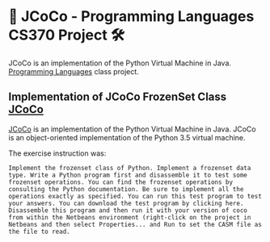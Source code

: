 # :electric_plug: JCoCo - Programming Languages CS370 Project :hammer_and_wrench:

JCoCo is an implementation of the Python Virtual Machine in Java. [Programming Languages](https://github.com/Ahmad-Magdy-Osman/ProgrammingLanguages) class project.

## Implementation of JCoCo FrozenSet Class [JCoCo](https://github.com/kentdlee/JCoCo)

[JCoCo](https://github.com/kentdlee/JCoCo) is an implementation of the Python Virtual Machine in Java. JCoCo is an object-oriented implementation of the Python 3.5 virtual machine.

The exercise instruction was:

`Implement the frozenset class of Python. Implement a frozenset data type. Write a Python program first and disassemble it to test some frozenset operations. You can find the frozenset operations by consulting the Python documentation. Be sure to implement all the operations exactly as specified. You can run this test program to test your answers. You can download the test program by clicking here. Disassemble this program and then run it with your version of coco from within the Netbeans environment (right-click on the project in Netbeans and then select Properties... and Run to set the CASM file as the file to read.`
